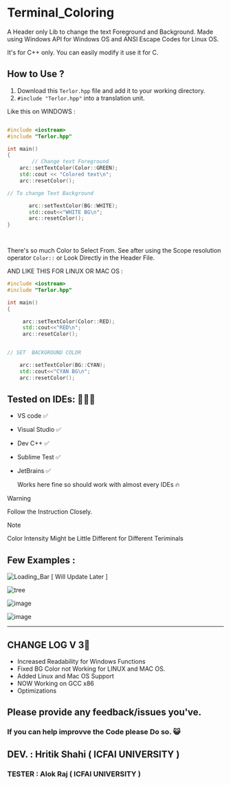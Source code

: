 # Terminal_Coloring
A Header only Lib to change the  text Foreground and Background. Made using Windows API for Windows OS and ANSI Escape Codes for Linux OS.

It's for C++ only. You can easily modify it use it for C.


## How to Use ?

1. Download this `Terlor.hpp` file and add it to your working directory.
2.  `#include "Terlor.hpp"` into a translation unit.

Like this on WINDOWS : 

```cpp

#include <iostream>
#include "Terlor.hpp"

int main()
{
        // Change text Foreground
	arc::setTextColor(Color::GREEN);
	std::cout << "Colored text\n";
	arc::resetColor();

// To change Text Background

       arc::setTextColor(BG::WHITE);
       std::cout<<"WHITE BG\n";
       arc::resetColor();
}

   
```
There's so much Color to Select From. See after using  the Scope resolution operator `Color::` or Look Directly in the Header File.

AND LIKE THIS FOR LINUX OR MAC OS :

```cpp
#include <iostream>
#include "Terlor.hpp"

int main()
{

     arc::setTextColor(Color::RED);
     std::cout<<"RED\n";
     arc::resetColor();


// SET  BACKGROUND COLOR

    arc::setTextColor(BG::CYAN);
    std::cout<<"CYAN BG\n";
    arc::resetColor();
```


## Tested on IDEs: 🧑🏻‍💻

- VS code ✅
- Visual Studio ✅
- Dev C++   ✅
- Sublime Test  ✅
- JetBrains ✅

   Works here fine so should work with almost every IDEs 🔥



> [!WARNING]
> Follow the Instruction Closely.

>[!NOTE]
>Color Intensity Might be Little Different for Different Teriminals

## Few Examples :



![Loading_Bar](https://github.com/ArcShahi/arc_color/assets/90377780/4fb847dc-c8f0-48f6-9dde-da5185c1f9cd) [ Will Update Later ]


![tree](https://github.com/ArcShahi/arc_color/assets/90377780/b37e0791-fd21-49ca-bf45-87e94eb68675)


![image](https://github.com/user-attachments/assets/1f9c0903-1a1e-4519-8b8b-1134b8e85788)



![image](https://github.com/user-attachments/assets/9d59d1d3-2067-4744-8314-598608bdf4dc)




---

## CHANGE LOG V 3📑
- Increased Readability for Windows Functions
- Fixed BG Color not Working for LINUX and MAC OS.
- Added Linux and Mac OS Support
- NOW Working on GCC x86
- Optimizations


## Please provide any feedback/issues you've. 
### If you can help improvve the Code please Do so. 😺

## DEV. : Hritik Shahi  ( ICFAI UNIVERSITY )
### TESTER  : Alok Raj ( ICFAI UNIVERSITY )

